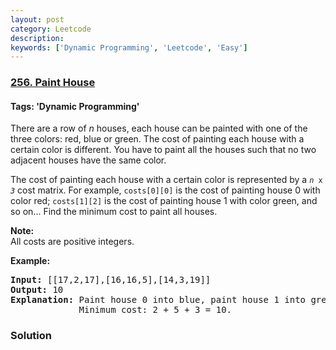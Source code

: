 ```yaml
---
layout: post
category: Leetcode
description: 
keywords: ['Dynamic Programming', 'Leetcode', 'Easy']
---
```

### [256. Paint House](https://leetcode.com/problems/paint-house)

#### Tags: 'Dynamic Programming'

<div class="content__u3I1 question-content__JfgR"><div><p>There are a row of <i>n</i> houses, each house can be painted with one of the three colors: red, blue or green. The cost of painting each house with a certain color is different. You have to paint all the houses such that no two adjacent houses have the same color.</p>
<p>The cost of painting each house with a certain color is represented by a <code><i>n</i> x <i>3</i></code> cost matrix. For example, <code>costs[0][0]</code> is the cost of painting house 0 with color red; <code>costs[1][2]</code> is the cost of painting house 1 with color green, and so on... Find the minimum cost to paint all houses.</p>
<p><b>Note:</b><br/>
All costs are positive integers.</p>
<p><strong>Example:</strong></p>
<pre><strong>Input:</strong> [[17,2,17],[16,16,5],[14,3,19]]
<strong>Output:</strong> 10
<strong>Explanation: </strong>Paint house 0 into blue, paint house 1 into green, paint house 2 into blue. 
             Minimum cost: 2 + 5 + 3 = 10.
</pre>
</div></div>

### Solution
